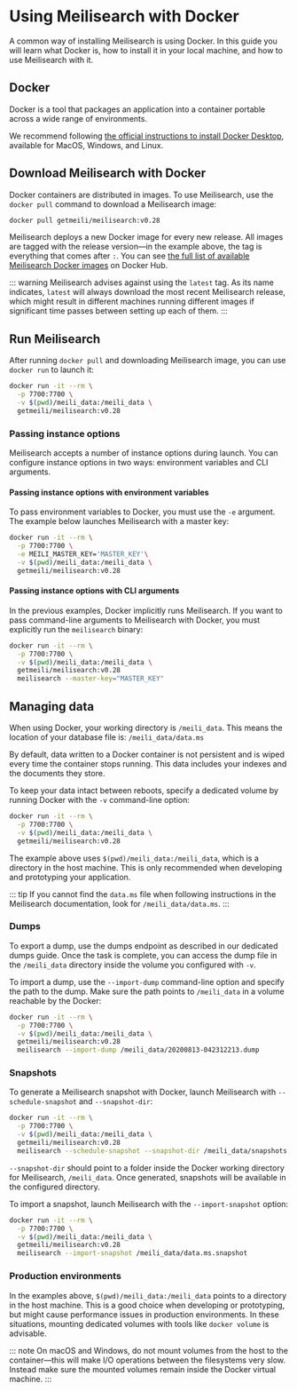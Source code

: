 # Using Meilisearch with Docker

A common way of installing Meilisearch is using Docker. In this guide you will learn what Docker is, how to install it in your local machine, and how to use Meilisearch with it.

## Docker

Docker is a tool that packages an application into a container portable across a wide range of environments.

We recommend following [the official instructions to install Docker Desktop](https://docs.docker.com/get-docker/), available for MacOS, Windows, and Linux.

## Download Meilisearch with Docker

Docker containers are distributed in images. To use Meilisearch, use the `docker pull` command to download a Meilisearch image:

```sh
docker pull getmeili/meilisearch:v0.28
```

Meilisearch deploys a new Docker image for every new release. All images are tagged with the release version—in the example above, the tag is everything that comes after `:`. You can see [the full list of available Meilisearch Docker images](https://hub.docker.com/r/getmeili/meilisearch/tags#!) on Docker Hub.

::: warning
Meilisearch advises against using the `latest` tag. As its name indicates, `latest` will always download the most recent Meilisearch release, which might result in different machines running different images if significant time passes between setting up each of them.
:::

## Run Meilisearch

After running `docker pull` and downloading Meilisearch image, you can use `docker run` to launch it:

```sh
docker run -it --rm \
  -p 7700:7700 \
  -v $(pwd)/meili_data:/meili_data \
  getmeili/meilisearch:v0.28
```

### Passing instance options

Meilisearch accepts a number of instance options during launch. You can configure instance options in two ways: environment variables and CLI arguments.

#### Passing instance options with environment variables

To pass environment variables to Docker, you must use the `-e` argument. The example below launches Meilisearch with a master key:

```sh
docker run -it --rm \
  -p 7700:7700 \
  -e MEILI_MASTER_KEY='MASTER_KEY'\
  -v $(pwd)/meili_data:/meili_data \
  getmeili/meilisearch:v0.28
```

#### Passing instance options with CLI arguments

In the previous examples, Docker implicitly runs Meilisearch. If you want to pass command-line arguments to Meilisearch with Docker, you must explicitly run the `meilisearch` binary:

```sh
docker run -it --rm \
  -p 7700:7700 \
  -v $(pwd)/meili_data:/meili_data \
  getmeili/meilisearch:v0.28
  meilisearch --master-key="MASTER_KEY"
```

## Managing data

When using Docker, your working directory is `/meili_data`. This means the location of your database file is: `/meili_data/data.ms`

By default, data written to a Docker container is not persistent and is wiped every time the container stops running. This data includes your indexes and the documents they store.

To keep your data intact between reboots, specify a dedicated volume by running Docker with the `-v` command-line option:

```sh
docker run -it --rm \
  -p 7700:7700 \
  -v $(pwd)/meili_data:/meili_data \
  getmeili/meilisearch:v0.28
```

The example above uses `$(pwd)/meili_data:/meili_data`, which is a directory in the host machine. This is only recommended when developing and prototyping your application.

::: tip
If you cannot find the `data.ms` file when following instructions in the Meilisearch documentation, look for `/meili_data/data.ms`.
:::

### Dumps

To export a dump, use the dumps endpoint as described in our dedicated dumps guide. Once the task is complete, you can access the dump file in the `/meili_data` directory inside the volume you configured with `-v`.

To import a dump, use the `--import-dump` command-line option and specify the path to the dump. Make sure the path points to `/meili_data` in a volume reachable by the Docker:

```sh
docker run -it --rm \
  -p 7700:7700 \
  -v $(pwd)/meili_data:/meili_data \
  getmeili/meilisearch:v0.28
  meilisearch --import-dump /meili_data/20200813-042312213.dump
```

### Snapshots

To generate a Meilisearch snapshot with Docker, launch Meilisearch with `--schedule-snapshot` and `--snapshot-dir`:

```sh
docker run -it --rm \
  -p 7700:7700 \
  -v $(pwd)/meili_data:/meili_data \
  getmeili/meilisearch:v0.28
  meilisearch --schedule-snapshot --snapshot-dir /meili_data/snapshots
```

`--snapshot-dir` should point to a folder inside the Docker working directory for Meilisearch, `/meili_data`. Once generated, snapshots will be available in the configured directory.

To import a snapshot, launch Meilisearch with the `--import-snapshot` option:

```sh
docker run -it --rm \
  -p 7700:7700 \
  -v $(pwd)/meili_data:/meili_data \
  getmeili/meilisearch:v0.28
  meilisearch --import-snapshot /meili_data/data.ms.snapshot
```

### Production environments

In the examples above, `$(pwd)/meili_data:/meili_data` points to a directory in the host machine. This is a good choice when developing or prototyping, but might cause performance issues in production environments. In these situations, mounting dedicated volumes with tools like `docker volume` is advisable.

::: note
On macOS and Windows, do not mount volumes from the host to the container—this will make I/O operations between the filesystems very slow. Instead make sure the mounted volumes remain inside the Docker virtual machine.
:::
